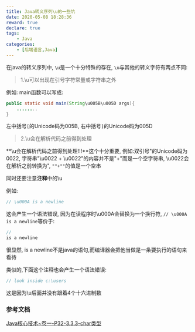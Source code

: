 ```yaml
---
title: Java转义序列\u的一些坑
date: 2020-05-08 18:28:36
reward: true
declare: true
tags: 
	- Java
categories: 
	- [后端语言,Java]
---
```


在java的转义序列中, ``\u``是一个十分特殊的存在, ``\u``与其他的转义字符有两点不同:

> 1.\u可以出现在引号字符常量或字符串之外

例如: main函数可以写成:

```java
public static void main(String\u005B\u005D args){
    ........
}
```

左中括号``[``的Unicode码为005B, 右中括号``]``的Unicode码为005D

>  2.\u会在解析代码之前得到处理

**\u会在解析代码之前得到处理!!!**这个十分重要, 例如:双引号"的Unicode码为0022, 字符串"\u0022 + \u0022"的内容并不是"+"而是一个空字符串, \u0022会在解析之前转换为",  ``""+""``的值是一个空串

<!--more-->

同时还要注意**注释**中的\u

例如:

```java
// \u000A is a newline
```

这会产生一个语法错误, 因为在读程序时\u000A会替换为一个换行符, ``// \u000A is a newline``等价于:

```java
// 
is a newline
```

很显然, is a newline不是java的语句,而编译器会把他当做是一条要执行的语句来看待

类似的,下面这个注释也会产生一个语法错误:

```java
// look inside c:\users
```

这是因为\u后面并没有跟着4个十六进制数

### 参考文档

[Java核心技术~卷一-P32-3.3.3-char类型](#)